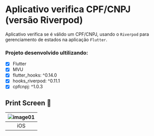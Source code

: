 # Aplicativo verifica CPF/CNPJ (versão Riverpod)
 Aplicativo verifica se é válido um CPF/CNPJ, usando o `Riverpod` para gerenciamento de estados na aplicação `Flutter`.
 
  ### Projeto desenvolvido ultilizando:
  - [x] Flutter
  - [x] MVU
  - [x] flutter_hooks: ^0.14.0
  - [x] hooks_riverpod: ^0.11.1
  - [x] cpfcnpj: ^1.0.3
  
 ## Print Screen :foggy:
 
| ![image01](https://user-images.githubusercontent.com/8354309/101567492-a7ab1800-39af-11eb-992f-10c468e1fb5d.gif)|
|:---:|
| iOS |
